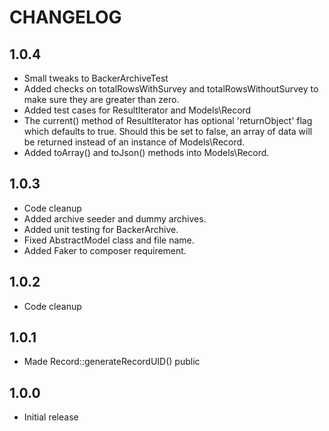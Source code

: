 # CHANGELOG

## 1.0.4

* Small tweaks to BackerArchiveTest
* Added checks on totalRowsWithSurvey and totalRowsWithoutSurvey to make sure they are greater than zero.
* Added test cases for ResultIterator and Models\Record
* The current() method of ResultIterator has optional 'returnObject' flag which defaults to true. Should this be set to false, an array of data will be returned instead of an instance of Models\Record.
* Added toArray() and toJson() methods into Models\Record.

## 1.0.3

* Code cleanup
* Added archive seeder and dummy archives.
* Added unit testing for BackerArchive.
* Fixed AbstractModel class and file name.
* Added Faker to composer requirement.

## 1.0.2

* Code cleanup


## 1.0.1

* Made Record::generateRecordUID() public


## 1.0.0

* Initial release
